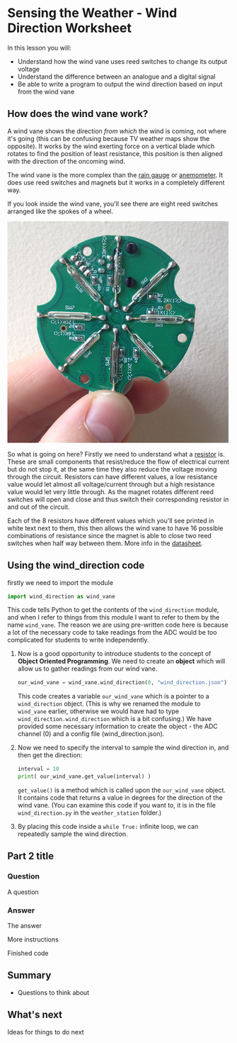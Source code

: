 # Sensing the Weather - Wind Direction Worksheet

In this lesson you will:

- Understand how the wind vane uses reed switches to change its output voltage
- Understand the difference between an analogue and a digital signal
- Be able to write a program to output the wind direction based on input from the wind vane

## How does the wind vane work?

A wind vane shows the direction *from which* the wind is coming, not where it's going (this can be confusing because TV weather maps show the opposite). It works by the wind exerting force on a vertical blade which rotates to find the position of least resistance, this position is then aligned with the direction of the oncoming wind.

The wind vane is the more complex than the [rain gauge](../rainfall/about.md) or [anemometer](../wind_speed/about.md). It does use reed switches and magnets but it works in a completely different way. 

If you look inside the wind vane, you'll see there are eight reed switches arranged like the spokes of a wheel. 

![](images/wind_vane_reed.png)

So what is going on here? Firstly we need to understand what a [resistor](http://en.wikipedia.org/wiki/Resistor) is. These are small components that resist/reduce the flow of electrical current but do not stop it, at the same time they also reduce the voltage moving through the circuit. Resistors can have different values, a low resistance value would let almost all voltage/current through but a high resistance value would let very little through. As the magnet rotates different reed switches will open and close and thus switch their corresponding resistor in and out of the circuit.

Each of the 8 resistors have different values which you'll see printed in white text next to them, this then allows the wind vane to have 16 possible combinations of resistance since the magnet is able to close two reed switches when half way between them. More info in the [datasheet](https://www.argentdata.com/files/80422_datasheet.pdf).


## Using the wind_direction code

firstly we need to import the module 

```python
import wind_direction as wind_vane
```

This code tells Python to get the contents of the `wind_direction` module, and when I refer to things from this module I want to refer to them by the name `wind_vane`. The reason we are using pre-written code here is because a lot of the necessary code to take readings from the ADC would be too complicated for students to write independently. 

1. Now is a good opportunity to introduce students to the concept of **Object Oriented Programming**. We need to create an **object** which will allow us to gather readings from our wind vane.

	```python
	our_wind_vane = wind_vane.wind_direction(0, "wind_direction.json")
	```

	This code creates a variable `our_wind_vane` which is a pointer to a `wind_direction` object. (This is why we renamed the module to `wind_vane` earlier, otherwise we would have had to type `wind_direction.wind_direction` which is a bit confusing.) We have provided some necessary information to create the object - the ADC channel (0) and a config file (wind_direction.json).

1. Now we need to specify the interval to sample the wind direction in, and then get the direction:

	```python
	interval = 10
	print( our_wind_vane.get_value(interval) )
	```
	`get_value()` is a method which is called upon the `our_wind_vane` object. It contains code that returns a value in degrees for the direction of the wind vane. (You can examine this code if you want to, it is in the file `wind_direction.py` in the `weather_station` folder.)

1. By placing this code inside a `while True:` infinite loop, we can repeatedly sample the wind direction. 

## Part 2 title

### Question
A question

### Answer
The answer

More instructions


Finished code

## Summary

- Questions to think about

## What's next

Ideas for things to do next